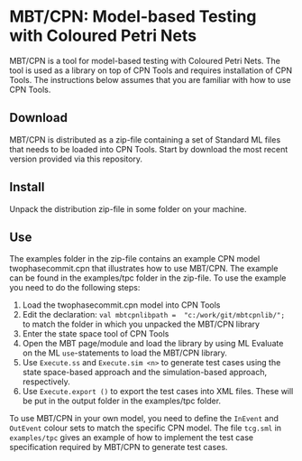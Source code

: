 # MBT/CPN: Model-based Testing with Coloured Petri Nets

MBT/CPN is a tool for model-based testing with Coloured Petri Nets. The tool is used as a library on top of CPN Tools and requires installation of CPN Tools. The instructions below assumes that you are familiar with how to use CPN Tools.

## Download

MBT/CPN is distributed as a zip-file containing a set of Standard ML files that needs to be loaded into CPN Tools. Start by download the most recent version provided via this repository.

## Install

Unpack the distribution zip-file in some folder on your machine.

## Use

The examples folder in the zip-file contains an example CPN model twophasecommit.cpn that illustrates how to use MBT/CPN. The example can be found in the examples/tpc folder in the zip-file. To use the example you need to do the following steps:

1. Load the twophasecommit.cpn model into CPN Tools
2. Edit the declaration: `val mbtcpnlibpath =  "c:/work/git/mbtcpnlib/";` to match the folder in which you unpacked the MBT/CPN library
3. Enter the state space tool of CPN Tools
4. Open the MBT page/module and load the library by using ML Evaluate on the ML `use`-statements to load the MBT/CPN library.
5. Use `Execute.ss` and `Execute.sim <n>` to generate test cases using the state space-based approach and the simulation-based approach, respectively. 
6. Use `Execute.export ()` to export the test cases into XML files. These will be put in the output folder in the examples/tpc folder.

To use MBT/CPN in your own model, you need to define the `InEvent` and `OutEvent` colour sets to match the specific CPN model. The file `tcg.sml` in `examples/tpc` gives an example of how to implement the test case specification required by MBT/CPN to generate test cases.
